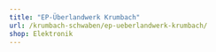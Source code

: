 ```yaml
---
title: "EP-Überlandwerk Krumbach"
url: /krumbach-schwaben/ep-ueberlandwerk-krumbach/
shop: Elektronik
---
```

